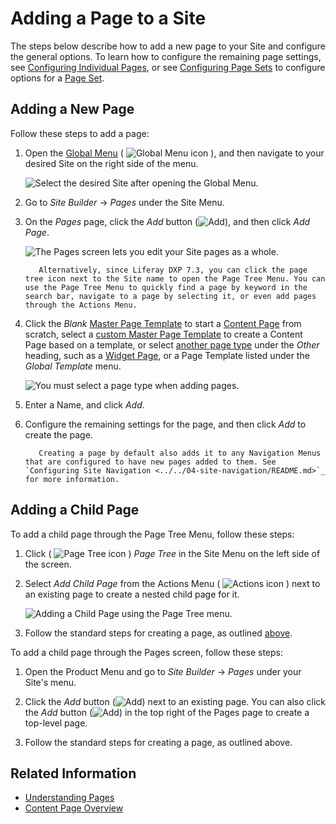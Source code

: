 # Adding a Page to a Site

The steps below describe how to add a new page to your Site and configure the general options. To learn how to configure the remaining page settings, see [Configuring Individual Pages](../page-settings/configuring-individual-pages.md), or see [Configuring Page Sets](../page-settings/configuring-page-sets.md) to configure options for a [Page Set](../understanding-pages/understanding-pages.md#page-sets).

## Adding a New Page

Follow these steps to add a page:

1. Open the [Global Menu](../../../getting-started/navigating-dxp.md) ( ![Global Menu icon](../../../images/icon-applications-menu.png) ), and then navigate to your desired Site on the right side of the menu.

    ![Select the desired Site after opening the Global Menu.](./adding-a-page-to-a-site/images/01.png)

1. Go to *Site Builder* &rarr; *Pages* under the Site Menu.

1. On the *Pages* page, click the *Add* button (![Add](../../../images/icon-add.png)), and then click *Add Page*.

    ![The Pages screen lets you edit your Site pages as a whole.](./adding-a-page-to-a-site/images/02.png)

    ```tip::
       Alternatively, since Liferay DXP 7.3, you can click the page tree icon next to the Site name to open the Page Tree Menu. You can use the Page Tree Menu to quickly find a page by keyword in the search bar, navigate to a page by selecting it, or even add pages through the Actions Menu.
    ```

1. Click the *Blank* [Master Page Template](../defining-headers-and-footers/master-page-templates.md) to start a [Content Page](../understanding-pages/understanding-pages.md#page-types) from scratch, select a [custom Master Page Template](../defining-headers-and-footers/creating-a-master-page-template.md) to create a Content Page based on a template, or select [another page type](../understanding-pages/other-page-types.md) under the *Other* heading, such as a [Widget Page](../understanding-pages/understanding-pages.md#widget-pages), or a Page Template listed under the *Global Template* menu.

    ![You must select a page type when adding pages.](./adding-a-page-to-a-site/images/03.png)

1. Enter a Name, and click *Add*.

1. Configure the remaining settings for the page, and then click *Add* to create the page.

    ```tip::
       Creating a page by default also adds it to any Navigation Menus that are configured to have new pages added to them. See `Configuring Site Navigation <../../04-site-navigation/README.md>`_ for more information.
    ```

## Adding a Child Page

To add a child page through the Page Tree Menu, follow these steps:

1. Click ( ![Page Tree icon](../../../images/icon-page-tree.png) ) *Page Tree* in the Site Menu on the left side of the screen.

1. Select *Add Child Page* from the Actions Menu ( ![Actions icon](../../../images/icon-actions.png) ) next to an existing page to create a nested child page for it.

    ![Adding a Child Page using the Page Tree menu.](adding-a-page-to-a-site/images/04.png)

1. Follow the standard steps for creating a page, as outlined [above](#adding-a-new-page).

To add a child page through the Pages screen, follow these steps:

1. Open the Product Menu and go to *Site Builder* &rarr; *Pages* under your Site's menu.

1. Click the *Add* button (![Add](../../../images/icon-add-app.png)) next to an existing page. You can also click the *Add* button (![Add](../../../images/icon-add.png)) in the top right of the Pages page to create a top-level page.

1. Follow the standard steps for creating a page, as outlined above.

## Related Information

* [Understanding Pages](../understanding-pages/understanding-pages.md)
* [Content Page Overview](../building-and-managing-content-pages/content-pages-overview.md)
